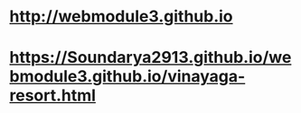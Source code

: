 # http://webmodule3.github.io
# https://Soundarya2913.github.io/webmodule3.github.io/vinayaga-resort.html
